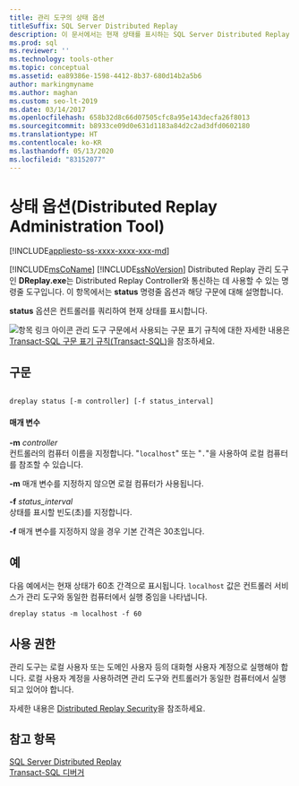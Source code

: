 ```yaml
---
title: 관리 도구의 상태 옵션
titleSuffix: SQL Server Distributed Replay
description: 이 문서에서는 현재 상태를 표시하는 SQL Server Distributed Replay 관리 도구의 상태 명령줄 옵션 및 구문에 대해 설명합니다.
ms.prod: sql
ms.reviewer: ''
ms.technology: tools-other
ms.topic: conceptual
ms.assetid: ea89386e-1598-4412-8b37-680d14b2a5b6
author: markingmyname
ms.author: maghan
ms.custom: seo-lt-2019
ms.date: 03/14/2017
ms.openlocfilehash: 658b32d8c66d07505cfc8a95e143decfa26f8013
ms.sourcegitcommit: b8933ce09d0e631d1183a84d2c2ad3dfd0602180
ms.translationtype: HT
ms.contentlocale: ko-KR
ms.lasthandoff: 05/13/2020
ms.locfileid: "83152077"
---
```

# <a name="status-option-distributed-replay-administration-tool"></a>상태 옵션(Distributed Replay Administration Tool)

[!INCLUDE[appliesto-ss-xxxx-xxxx-xxx-md](../../includes/appliesto-ss-xxxx-xxxx-xxx-md.md)]

[!INCLUDE[msCoName](../../includes/msconame-md.md)] [!INCLUDE[ssNoVersion](../../includes/ssnoversion-md.md)] Distributed Replay 관리 도구인 **DReplay.exe**는 Distributed Replay Controller와 통신하는 데 사용할 수 있는 명령줄 도구입니다. 이 항목에서는 **status** 명령줄 옵션과 해당 구문에 대해 설명합니다.  
  
 **status** 옵션은 컨트롤러를 쿼리하여 현재 상태를 표시합니다.  
  
 ![항목 링크 아이콘](../../database-engine/configure-windows/media/topic-link.gif "항목 링크 아이콘") 관리 도구 구문에서 사용되는 구문 표기 규칙에 대한 자세한 내용은 [Transact-SQL 구문 표기 규칙&#40;Transact-SQL&#41;](../../t-sql/language-elements/transact-sql-syntax-conventions-transact-sql.md)을 참조하세요.  
  
## <a name="syntax"></a>구문  
  
```  
  
dreplay status [-m controller] [-f status_interval]  
```  
  
#### <a name="parameters"></a>매개 변수  
 **-m** _controller_  
 컨트롤러의 컴퓨터 이름을 지정합니다. "`localhost`" 또는 "`.`"을 사용하여 로컬 컴퓨터를 참조할 수 있습니다.  
  
 **-m** 매개 변수를 지정하지 않으면 로컬 컴퓨터가 사용됩니다.  
  
 **-f** _status_interval_  
 상태를 표시할 빈도(초)를 지정합니다.  
  
 **-f** 매개 변수를 지정하지 않을 경우 기본 간격은 30초입니다.  
  
## <a name="examples"></a>예  
 다음 예에서는 현재 상태가 60초 간격으로 표시됩니다. `localhost` 값은 컨트롤러 서비스가 관리 도구와 동일한 컴퓨터에서 실행 중임을 나타냅니다.  
  
```  
dreplay status -m localhost -f 60  
```  
  
## <a name="permissions"></a>사용 권한  
 관리 도구는 로컬 사용자 또는 도메인 사용자 등의 대화형 사용자 계정으로 실행해야 합니다. 로컬 사용자 계정을 사용하려면 관리 도구와 컨트롤러가 동일한 컴퓨터에서 실행되고 있어야 합니다.  
  
 자세한 내용은 [Distributed Replay Security](../../tools/distributed-replay/distributed-replay-security.md)을 참조하세요.  
  
## <a name="see-also"></a>참고 항목  
 [SQL Server Distributed Replay](../../tools/distributed-replay/sql-server-distributed-replay.md)   
 [Transact-SQL 디버거](../../relational-databases/scripting/transact-sql-debugger.md)  
  
  
